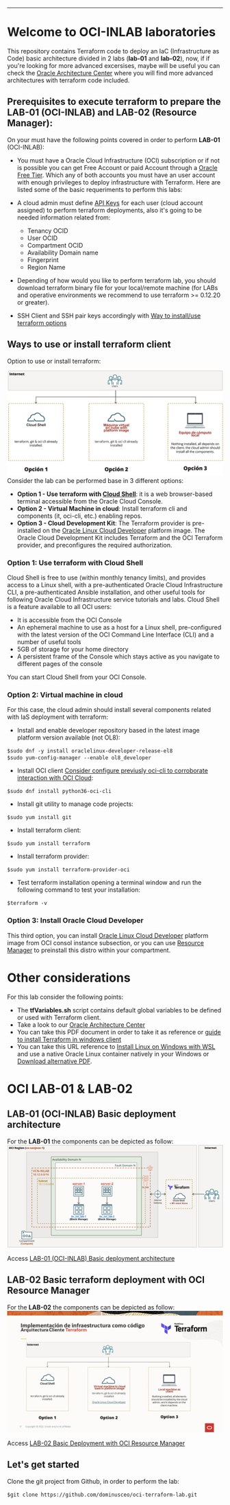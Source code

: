 ---
# Welcome to OCI-INLAB laboratories
This repository contains Terraform code to deploy an IaC (Infrastructure as Code) basic architecture divided in 2 labs (**lab-01** and **lab-02**), now, if if you're looking for more advanced excersises, maybe will be useful you
can check the [Oracle Architecture Center](https://docs.oracle.com/solutions/?q=terraform&cType=reference-architectures&sort=date-desc&lang=en) where you will find more advanced architectures with terraform code included.

## Prerequisites to execute terraform to prepare the LAB-01 (OCI-INLAB) and LAB-02 (Resource Manager):
On your must have the following points covered in order to perform **LAB-01** (OCI-INLAB):
* You must have a Oracle Cloud Infrastructure (OCI) subscription or if not is possible you can get Free Account or paid Account through a [Oracle Free Tier](https://www.oracle.com/cloud/free/). Which any of both accounts you must have an user account with enough privileges to deploy infrastructure with Terraform. 
Here are listed some of the basic requeriments to perform this labs:
 
* A cloud admin must define [API Keys](https://docs.oracle.com/en-us/iaas/Content/API/Concepts/apisigningkey.htm) for each user (cloud account assigned) to perform terraform deployments, also it's going to be needed information related from:
  - Tenancy OCID
  - User OCID
  - Compartment OCID
  - Availability Domain name
  - Fingerprint
  - Region Name
* Depending of how would you like to perform terraform lab, you should download terraform binary file for your local/remote machine (for LABs and operative environments we recommend to use terraform >= 0.12.20 or greater).
* SSH Client and SSH pair keys accordingly with [Way to install/use terraform options](#ways-to-use-install-or-install-terraform-client) 


## Ways to use or install terraform client
Option to use or install terraform:

![Image title](img/option-install.png)
Consider the lab can be performed base in 3 different options:
* **Option 1 - Use terraform with [Cloud Shell](https://docs.oracle.com/en-us/iaas/Content/API/Concepts/cloudshellintro.htm)**: it is a web browser-based terminal accessible from the Oracle Cloud Console. 
* **Option 2 - Virtual Machine in cloud**: Install terraform cli and components (it, oci-cli, etc.) enabling repos.
* **Option 3 - Cloud Development Kit**: The Terraform provider is pre-installed on the [Oracle Linux Cloud Developer](https://docs.oracle.com/en-us/iaas/oracle-linux/developer/index.htm) platform image. The Oracle Cloud Development Kit includes Terraform and the OCI Terraform provider, and preconfigures the required authorization.

### Option 1: Use terraform with Cloud Shell 
Cloud Shell is free to use (within monthly tenancy limits), and provides access to a Linux shell, with a pre-authenticated Oracle Cloud Infrastructure CLI, a pre-authenticated Ansible installation, and other useful tools for following Oracle Cloud Infrastructure service tutorials and labs. Cloud Shell is a feature available to all OCI users:
- It is accessible from the OCI Console
- An ephemeral machine to use as a host for a Linux shell, pre-configured with the latest version of the OCI Command Line Interface (CLI) and a number of useful tools
- 5GB of storage for your home directory
- A persistent frame of the Console which stays active as you navigate to different pages of the console

You can start Cloud Shell from your OCI Console.
 
### Option 2: Virtual machine in cloud
For this case, the cloud admin should install several components related with IaS deployment with terraform:

* Install and enable developer repository based in the latest image platform version available (not OL8):
```
$sudo dnf -y install oraclelinux-developer-release-el8
$sudo yum-config-manager --enable ol8_developer
```

* Install OCI client [Consider configure previusly oci-cli to corroborate interaction with OCI Cloud](https://docs.oracle.com/en-us/iaas/Content/API/Concepts/cliconcepts.htm):
```
$sudo dnf install python36-oci-cli
```

* Install git utility to manage code projects:
```
$sudo yum install git
```
* Install terraform client:
```
$sudo yum install terraform
```

* Install terraform provider:
```
$sudo yum install terraform-provider-oci
```
* Test terraform installation opening a terminal window and run the following command to test your installation:
```
$terraform -v
```

### Option 3: Install Oracle Cloud Developer
This third option, you can install [Oracle Linux Cloud Developer](https://docs.oracle.com/en-us/iaas/oracle-linux/developer/index.htm) platform image from OCI consol instance subsection, or you can use [Resource Manager](https://docs.oracle.com/en-us/iaas/Content/ResourceManager/Tasks/devtools.htm) to preinstall this distro within your compartment. 


# Other considerations
For this lab consider the following points:
- The **tfVariables.sh** script contains default global variables to be defined or used with Terraform client.
- Take a look to our [Oracle Architecture Center](https://docs.oracle.com/solutions/?q=terraform&cType=reference-architectures&sort=date-desc&lang=en)
- You can take this PDF document in order to take it as reference or [guide to install Terraform in windows client](choco_install-terraform.pdf)
- You can take this URL reference to [Install Linux on Windows with WSL](https://learn.microsoft.com/en-us/windows/wsl/install) and use a native Oracle Linux container natively in your Windows or [Download alternative PDF](wsl-windows-installation.pdf).
# OCI LAB-01 & LAB-02
## LAB-01 (OCI-INLAB) Basic deployment architecture
For the **LAB-01** the components can be depicted as follow:
![Image title](img/OCI-INLAB-01.png)

Access [LAB-01 (OCI-INLAB) Basic deployment architecture](https://github.com/dominusceo/oci-terraform-lab/tree/main/lab-01)

## LAB-02 Basic terraform deployment with OCI Resource Manager
For the **LAB-02** the components can be depicted as follow:
![Image title](img/OCI-INLAB-02.png)

Access [LAB-02 Basic Deployment with OCI Resource Manager](https://github.com/dominusceo/oci-terraform-lab/tree/main/lab-02)

## Let's get started
Clone the git project from Github, in order to perform the lab:
```
$git clone https://github.com/dominusceo/oci-terraform-lab.git
```
